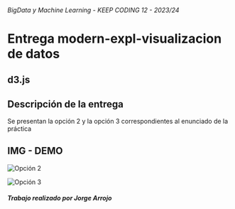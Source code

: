 ###### BigData y Machine Learning - KEEP CODING 12 - 2023/24

# Entrega modern-expl-visualizacion de datos
## d3.js


## Descripción de la entrega

Se presentan la opción 2 y la opción 3 correspondientes al enunciado de la práctica


## IMG - DEMO

![Opción 2][option2]

![Opción 3][option3]

[option2]: #

[option3]: #

##### Trabajo realizado por Jorge Arrojo
